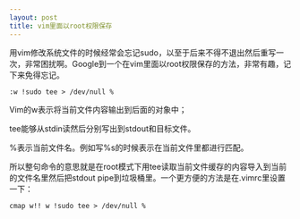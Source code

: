 ```yaml
---
layout: post
title: vim里面以root权限保存
---
```

用vim修改系统文件的时候经常会忘记sudo，以至于后来不得不退出然后重写一次，非常困扰啊。Google到一个在vim里面以root权限保存的方法，非常有趣，记下来免得忘记。

	:w !sudo tee > /dev/null %
Vim的w表示将当前文件内容输出到后面的对象中；

tee能够从stdin读然后分别写出到stdout和目标文件。

%表示当前文件名。例如写%s的时候表示在当前文件里都进行匹配。

所以整句命令的意思就是在root模式下用tee读取当前文件缓存的内容导入到当前的文件名里然后把stdout pipe到垃圾桶里。一个更方便的方法是在.vimrc里设置一下：

	cmap w!! w !sudo tee > /dev/null %